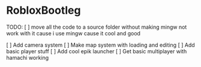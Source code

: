 # RobloxBootleg

TODO:
[ ] move all the code to a source folder without making mingw not work with it cause i use mingw cause it cool and good

[ ] Add camera system
[ ] Make map system with loading and editing
[ ] Add basic player stuff
[ ] Add cool epik launcher
[ ] Get basic multiplayer with hamachi working